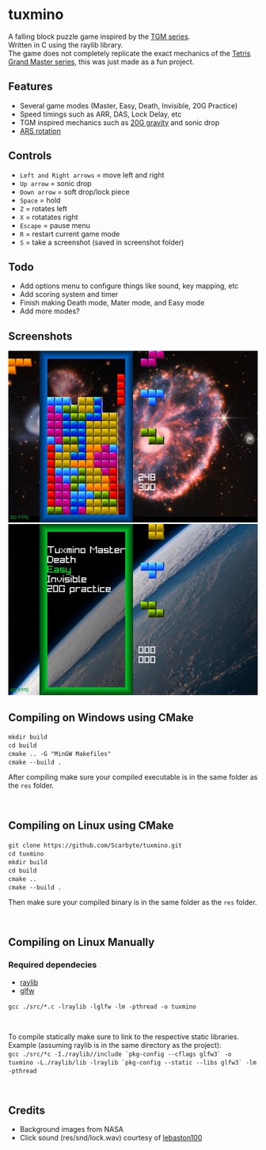 # tuxmino
A falling block puzzle game inspired by the [TGM series](https://tetris.wiki/Tetris_The_Grand_Master_3_Terror-Instinct).  
Written in C using the raylib library.  
The game does not completely replicate the exact mechanics of the [Tetris Grand Master series](https://tetris.wiki/Tetris_The_Grand_Master_3_Terror-Instinct), this was just made as a fun project.  

## Features
- Several game modes (Master, Easy, Death, Invisible, 20G Practice)
- Speed timings such as ARR, DAS, Lock Delay, etc
- TGM inspired mechanics such as [20G gravity](https://tetris.wiki/20G) and sonic drop
- [ARS rotation](https://tetris.wiki/Arika_Rotation_System)

## Controls
- `Left and Right arrows` = move left and right
- `Up arrow` = sonic drop
- `Down arrow` = soft drop/lock piece
- `Space` = hold
- `Z` = rotates left
- `X` = rotatates right
- `Escape` = pause menu
- `R` = restart current game mode
- `S` = take a screenshot (saved in screenshot folder)

## Todo
- Add options menu to configure things like sound, key mapping, etc
- Add scoring system and timer
- Finish making Death mode, Mater mode, and Easy mode
- Add more modes?

## Screenshots
<img src="https://github.com/Scarbyte/tuxmino/blob/main/screenshots/screenshot.png?raw=true" width=600>
<img src="https://github.com/Scarbyte/tuxmino/blob/main/screenshots/menu.png?raw=true" width=600>

<br>

## Compiling on Windows using CMake
`mkdir build`  
`cd build`  
`cmake .. -G "MinGW Makefiles"`  
`cmake --build .`  

After compiling make sure your compiled executable is in the same folder as the `res` folder.

<br>

## Compiling on Linux using CMake
`git clone https://github.com/Scarbyte/tuxmino.git`  
`cd tuxmino`  
`mkdir build`  
`cd build`  
`cmake ..`  
`cmake --build .`  

Then make sure your compiled binary is in the same folder as the `res` folder.  

<br>

## Compiling on Linux Manually
### Required dependecies
- [raylib](https://github.com/raysan5/raylib)
- [glfw](https://github.com/glfw/glfw)

`gcc ./src/*.c -lraylib -lglfw -lm -pthread -o tuxmino`

<br>

To compile statically make sure to link to the respective static libraries.  
Example (assuming raylib is in the same directory as the project):  
```gcc ./src/*c -I./raylib//include `pkg-config --cflags glfw3` -o tuxmino -L./raylib/lib -lraylib `pkg-config --static --libs glfw3` -lm -pthread```

<br>

## Credits
- Background images from NASA
- Click sound (res/snd/lock.wav) courtesy of [lebaston100](https://freesound.org/people/lebaston100/sounds/192276/)
